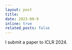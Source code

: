 ```yaml
---
layout: post
title: 
date: 2023-09-9
inline: true
related_posts: false
---
```


I submit a paper to ICLR 2024.
